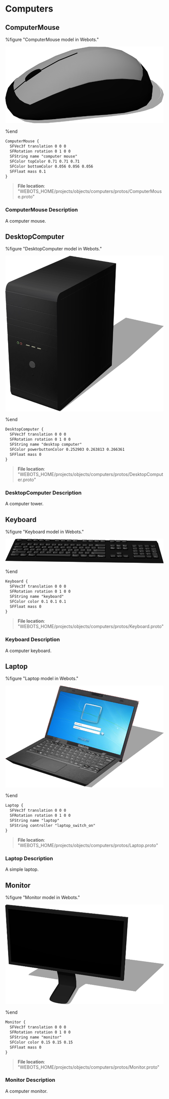 # Computers

## ComputerMouse

%figure "ComputerMouse model in Webots."

![ComputerMouse](images/objects/computers/ComputerMouse/model.png)

%end

```
ComputerMouse {
  SFVec3f translation 0 0 0
  SFRotation rotation 0 1 0 0
  SFString name "computer mouse"
  SFColor topColor 0.71 0.71 0.71
  SFColor bottomColor 0.056 0.056 0.056
  SFFloat mass 0.1
}
```

> **File location**: "WEBOTS\_HOME/projects/objects/computers/protos/ComputerMouse.proto"

### ComputerMouse Description

A computer mouse.

## DesktopComputer

%figure "DesktopComputer model in Webots."

![DesktopComputer](images/objects/computers/DesktopComputer/model.png)

%end

```
DesktopComputer {
  SFVec3f translation 0 0 0
  SFRotation rotation 0 1 0 0
  SFString name "desktop computer"
  SFColor powerbuttonColor 0.252903 0.263813 0.266361
  SFFloat mass 0
}
```

> **File location**: "WEBOTS\_HOME/projects/objects/computers/protos/DesktopComputer.proto"

### DesktopComputer Description

A computer tower.

## Keyboard

%figure "Keyboard model in Webots."

![Keyboard](images/objects/computers/Keyboard/model.png)

%end

```
Keyboard {
  SFVec3f translation 0 0 0
  SFRotation rotation 0 1 0 0
  SFString name "keyboard"
  SFColor color 0.1 0.1 0.1
  SFFloat mass 0
}
```

> **File location**: "WEBOTS\_HOME/projects/objects/computers/protos/Keyboard.proto"

### Keyboard Description

A computer keyboard.

## Laptop

%figure "Laptop model in Webots."

![Laptop](images/objects/computers/Laptop/model.png)

%end

```
Laptop {
  SFVec3f translation 0 0 0
  SFRotation rotation 0 1 0 0
  SFString name "laptop"
  SFString controller "laptop_switch_on"
}
```

> **File location**: "WEBOTS\_HOME/projects/objects/computers/protos/Laptop.proto"

### Laptop Description

A simple laptop.

## Monitor

%figure "Monitor model in Webots."

![Monitor](images/objects/computers/Monitor/model.png)

%end

```
Monitor {
  SFVec3f translation 0 0 0
  SFRotation rotation 0 1 0 0
  SFString name "monitor"
  SFColor color 0.15 0.15 0.15
  SFFloat mass 0
}
```

> **File location**: "WEBOTS\_HOME/projects/objects/computers/protos/Monitor.proto"

### Monitor Description

A computer monitor.

